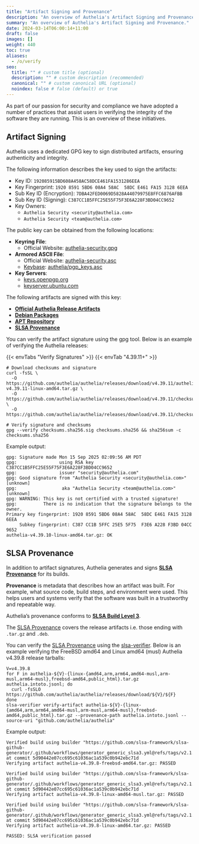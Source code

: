 ```yaml
---
title: "Artifact Signing and Provenance"
description: "An overview of Authelia's Artifact Signing and Provenance."
summary: "An overview of Authelia's Artifact Signing and Provenance."
date: 2024-03-14T06:00:14+11:00
draft: false
images: []
weight: 440
toc: true
aliases:
  - /o/verify
seo:
  title: "" # custom title (optional)
  description: "" # custom description (recommended)
  canonical: "" # custom canonical URL (optional)
  noindex: false # false (default) or true
---
```


As part of our passion for security and compliance we have adopted a number of practices that assist users in verifying
the integrity of the software they are running. This is an overview of these initiatives.

## Artifact Signing

Authelia uses a dedicated GPG key to sign distributed artifacts, ensuring authenticity and integrity.

The following information describes the key used to sign the artifacts:

- Key ID: `192085915BD608A458AC58DCE461FA1531286EEA`
- Key Fingerprint: `1920 8591 5BD6 08A4 58AC  58DC E461 FA15 3128 6EEA`
- Sub Key ID (Encryption): `7DBA42FED0069D5828A44079975E8FFC6876AFBB`
- Sub Key ID (Signing): `C387CC1B5FFC25E55F75F3E6A228F3BD04CC9652`
- Key Owners:
  - `Authelia Security <security@authelia.com>`
  - `Authelia Security <team@authelia.com>`

The public key can be obtained from the following locations:

- **Keyring File**:
  - Official Website: [authelia-security.gpg](https://www.authelia.com/keys/authelia-security.gpg)
- **Armored ASCII File**:
  - Official Website: [authelia-security.asc](https://www.authelia.com/keys/authelia-security.asc)
  - [Keybase](https://keybase.io/): [authelia/pgp_keys.asc](https://keybase.io/authelia/pgp_keys.asc)
- **Key Servers**:
  - [keys.openpgp.org](https://keys.openpgp.org/search?q=192085915BD608A458AC58DCE461FA1531286EEA)
  - [keyserver.ubuntu.com](https://keyserver.ubuntu.com/pks/lookup?search=192085915BD608A458AC58DCE461FA1531286EEA&fingerprint=on&op=index)

The following artifacts are signed with this key:

- **[Official Authelia Release Artifacts](https://github.com/authelia/authelia/releases)**
- **[Debian Packages](../../integration/deployment/bare-metal.md#debian)**
- **[APT Repository](../../integration/deployment/bare-metal.md#apt-repository)**
- **[SLSA Provenance](#slsa-provenance)**

You can verify the artifact signature using the gpg tool. Below is an example of verifying the Authelia releases:

{{< envTabs "Verify Signatures" >}}
{{< envTab "4.39.11+" >}}
```shell
# Download checksums and signature
curl -fsSL \
  -O https://github.com/authelia/authelia/releases/download/v4.39.11/authelia-v4.39.11-linux-amd64.tar.gz \
  -O https://github.com/authelia/authelia/releases/download/v4.39.11/checksums.sha256 \
  -O https://github.com/authelia/authelia/releases/download/v4.39.11/checksums.sha256.sig

# Verify signature and checksums
gpg --verify checksums.sha256.sig checksums.sha256 && sha256sum -c checksums.sha256
```

Example output:
```text
gpg: Signature made Mon 15 Sep 2025 02:09:56 AM PDT
gpg:                using RSA key C387CC1B5FFC25E55F75F3E6A228F3BD04CC9652
gpg:                issuer "security@authelia.com"
gpg: Good signature from "Authelia Security <security@authelia.com>" [unknown]
gpg:                 aka "Authelia Security <team@authelia.com>" [unknown]
gpg: WARNING: This key is not certified with a trusted signature!
gpg:          There is no indication that the signature belongs to the owner.
Primary key fingerprint: 1920 8591 5BD6 08A4 58AC  58DC E461 FA15 3128 6EEA
     Subkey fingerprint: C387 CC1B 5FFC 25E5 5F75  F3E6 A228 F3BD 04CC 9652
authelia-v4.39.10-linux-amd64.tar.gz: OK
```

## SLSA Provenance

In addition to artifact signatures, Authelia generates and signs **[SLSA Provenance]** for its
builds.

**Provenance** is metadata that describes how an artifact was built. For example, what source code, build steps, and
environment were used. This helps users and systems verify that the software was built in a trustworthy and repeatable
way.

Authelia’s provenance conforms to **[SLSA Build Level 3](https://slsa.dev/spec/v1.1/levels#build-l3)**.

The [SLSA Provenance] covers the release artifacts i.e. those ending with `.tar.gz` and `.deb`.

You can verify the [SLSA Provenance] using the [slsa-verifier](https://github.com/slsa-framework/slsa-verifier). Below
is an example verifying the FreeBSD amd64 and Linux amd64 (musl) Authelia v4.39.8 release tarballs:

```shell
V=v4.39.8
for F in authelia-${V}-{linux-{amd64,arm,arm64,amd64-musl,arm-musl,arm64-musl},freebsd-amd64,public_html}.tar.gz authelia.intoto.jsonl; do
  curl -fsSLO https://github.com/authelia/authelia/releases/download/${V}/${F}
done
slsa-verifier verify-artifact authelia-${V}-{linux-{amd64,arm,arm64,amd64-musl,arm-musl,arm64-musl},freebsd-amd64,public_html}.tar.gz --provenance-path authelia.intoto.jsonl --source-uri "github.com/authelia/authelia"
```

Example output:

```text
Verified build using builder "https://github.com/slsa-framework/slsa-github-generator/.github/workflows/generator_generic_slsa3.yml@refs/tags/v2.1.0" at commit 5d90442e07cc695c61036ac1a539c0b942ebc71d
Verifying artifact authelia-v4.39.8-freebsd-amd64.tar.gz: PASSED

Verified build using builder "https://github.com/slsa-framework/slsa-github-generator/.github/workflows/generator_generic_slsa3.yml@refs/tags/v2.1.0" at commit 5d90442e07cc695c61036ac1a539c0b942ebc71d
Verifying artifact authelia-v4.39.8-linux-amd64-musl.tar.gz: PASSED

Verified build using builder "https://github.com/slsa-framework/slsa-github-generator/.github/workflows/generator_generic_slsa3.yml@refs/tags/v2.1.0" at commit 5d90442e07cc695c61036ac1a539c0b942ebc71d
Verifying artifact authelia-v4.39.8-linux-amd64.tar.gz: PASSED

PASSED: SLSA verification passed
```

[SLSA Provenance]: https://slsa.dev/

